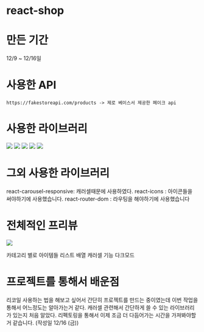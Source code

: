 # react-shop


# 만든 기간
  12/9 ~ 12/16일


# 사용한 API
    https://fakestoreapi.com/products -> 제로 베이스서 제공한 페이크 api

# 사용한 라이브러리
<div>
  <img src="https://img.shields.io/badge/react-61DAFB?style=for-the-badge&logo=react&logoColor=black">
  <img src="https://img.shields.io/badge/typescript-3178C6?style=for-the-badge&logo=typescript&logoColor=white">
  <img src="https://img.shields.io/badge/tailwind-06B6D4?style=for-the-badge&logo=tailwindCss&logoColor=black">
   <img src="https://img.shields.io/badge/tailwind-646CFF?style=for-the-badge&logo=vite&logoColor=yellow"> 
   <img src="https://img.shields.io/badge/recoil-0075EB?style=for-the-badge&logo=recoil&logoColor=black">  
  </div>

# 그외 사용한 라이브러리
  react-carousel-responsive: 캐러셀때문에 사용하였다.
  react-icons : 아이콘들을 써야하기에 사용했습니다.
  react-router-dom : 라우팅을 해야하기에 사용했습니다
  
# 전체적인 프리뷰

 <img src="https://user-images.githubusercontent.com/92585734/208072170-99f5501c-14ed-44c0-b300-bd8d1848f98f.gif"> 

  카테고리 별로 아이템들 리스트 배열 
  캐러셀 기능 
  다크모드
  
# 프로젝트를 통해서 배운점
  리코일 사용하는 법을 해보고 싶어서 간단히 프로젝트를 만드는 중이였는데 이번 작업을 통해서 어느정도는 알아가는거 같다.
  캐러셀 관련해서 간단하게 쓸 수 있는 라이브러리가 있는지 처음 알았다.
  리펙토링을 통해서 이제 조금 더 다듬어가는 시간을 가져봐야할거 같습니다. (작성일 12/16 (금))
